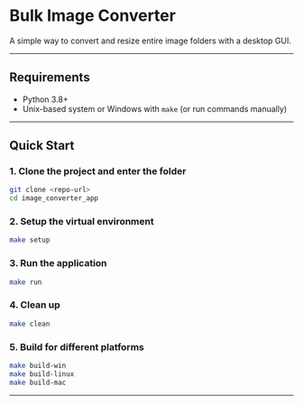 # Bulk Image Converter

A simple way to convert and resize entire image folders with a desktop GUI.

---

## Requirements

- Python 3.8+
- Unix-based system or Windows with `make` (or run commands manually)

---

## Quick Start

### 1. Clone the project and enter the folder

```bash
git clone <repo-url>
cd image_converter_app
```

### 2. Setup the virtual environment

```bash
make setup
```

### 3. Run the application

```bash
make run
```

### 4. Clean up

```bash
make clean
```

### 5. Build for different platforms

```bash
make build-win
make build-linux
make build-mac
```

---

